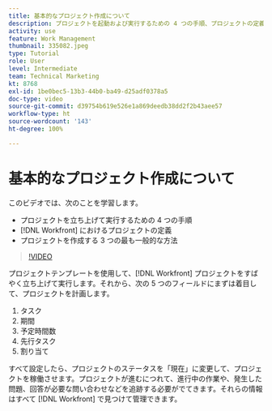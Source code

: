 ```yaml
---
title: 基本的なプロジェクト作成について
description: プロジェクトを起動および実行するための 4 つの手順、プロジェクトの定義、およびプロジェクトを作成する 3 つの最も一般的な方法について説明します。
activity: use
feature: Work Management
thumbnail: 335082.jpeg
type: Tutorial
role: User
level: Intermediate
team: Technical Marketing
kt: 8768
exl-id: 1be0bec5-13b3-44b0-ba49-d25adf0378a5
doc-type: video
source-git-commit: d39754b619e526e1a869deedb38dd2f2b43aee57
workflow-type: ht
source-wordcount: '143'
ht-degree: 100%

---
```


# 基本的なプロジェクト作成について

このビデオでは、次のことを学習します。

* プロジェクトを立ち上げて実行するための 4 つの手順
* [!DNL Workfront] におけるプロジェクトの定義
* プロジェクトを作成する 3 つの最も一般的な方法

>[!VIDEO](https://video.tv.adobe.com/v/335082/?quality=12)

プロジェクトテンプレートを使用して、[!DNL  Workfront] プロジェクトをすばやく立ち上げて実行します。それから、次の 5 つのフィールドにまずは着目して、プロジェクトを計画します。

1. タスク
1. 期間
1. 予定時間数
1. 先行タスク
1. 割り当て

すべて設定したら、プロジェクトのステータスを「現在」に変更して、プロジェクトを稼働させます。プロジェクトが進むにつれて、進行中の作業や、発生した問題、回答が必要な問い合わせなどを追跡する必要がでてきます。それらの情報はすべて [!DNL Workfront] で見つけて管理できます。
